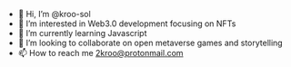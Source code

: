 - 👋 Hi, I’m @kroo-sol
- 👀 I’m interested in Web3.0 development focusing on NFTs 
- 🌱 I’m currently learning Javascript
- 💞️ I’m looking to collaborate on open metaverse games and storytelling
- 📫 How to reach me 2kroo@protonmail.com

<!---
kroo-sol/kroo-sol is a ✨ special ✨ repository because its `README.md` (this file) appears on your GitHub profile.
You can click the Preview link to take a look at your changes.
--->
